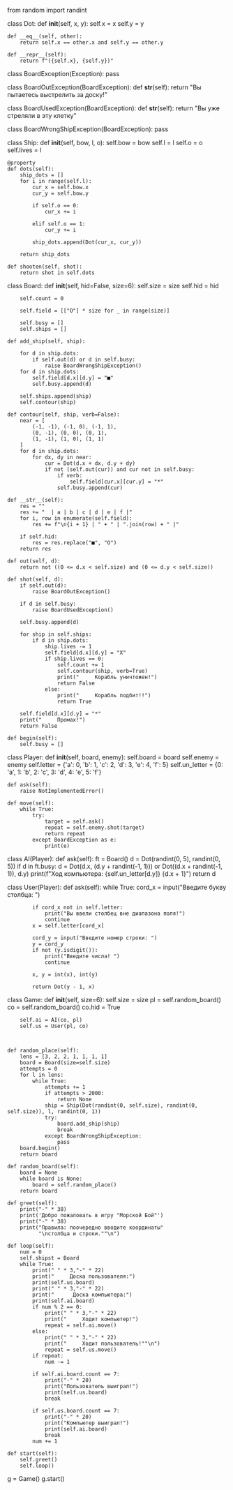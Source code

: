 from random import randint


class Dot:
    def __init__(self, x, y):
        self.x = x
        self.y = y

    def __eq__(self, other):
        return self.x == other.x and self.y == other.y

    def __repr__(self):
        return f"({self.x}, {self.y})"


class BoardException(Exception):
    pass


class BoardOutException(BoardException):
    def __str__(self):
        return "Вы пытаетесь выстрелить за доску!"


class BoardUsedException(BoardException):
    def __str__(self):
        return "Вы уже стреляли в эту клетку"


class BoardWrongShipException(BoardException):
    pass


class Ship:
    def __init__(self, bow, l, o):
        self.bow = bow
        self.l = l
        self.o = o
        self.lives = l

    @property
    def dots(self):
        ship_dots = []
        for i in range(self.l):
            cur_x = self.bow.x
            cur_y = self.bow.y

            if self.o == 0:
                cur_x += i

            elif self.o == 1:
                cur_y += i

            ship_dots.append(Dot(cur_x, cur_y))

        return ship_dots

    def shooten(self, shot):
        return shot in self.dots


class Board:
    def __init__(self, hid=False, size=6):
        self.size = size
        self.hid = hid

        self.count = 0

        self.field = [["O"] * size for _ in range(size)]

        self.busy = []
        self.ships = []

    def add_ship(self, ship):

        for d in ship.dots:
            if self.out(d) or d in self.busy:
                raise BoardWrongShipException()
        for d in ship.dots:
            self.field[d.x][d.y] = "■"
            self.busy.append(d)

        self.ships.append(ship)
        self.contour(ship)

    def contour(self, ship, verb=False):
        near = [
            (-1, -1), (-1, 0), (-1, 1),
            (0, -1), (0, 0), (0, 1),
            (1, -1), (1, 0), (1, 1)
        ]
        for d in ship.dots:
            for dx, dy in near:
                cur = Dot(d.x + dx, d.y + dy)
                if not (self.out(cur)) and cur not in self.busy:
                    if verb:
                        self.field[cur.x][cur.y] = "*"
                    self.busy.append(cur)

    def __str__(self):
        res = ""
        res += "  | a | b | c | d | e | f |"
        for i, row in enumerate(self.field):
            res += f"\n{i + 1} | " + " | ".join(row) + " |"

        if self.hid:
            res = res.replace("■", "O")
        return res

    def out(self, d):
        return not ((0 <= d.x < self.size) and (0 <= d.y < self.size))

    def shot(self, d):
        if self.out(d):
            raise BoardOutException()

        if d in self.busy:
            raise BoardUsedException()

        self.busy.append(d)

        for ship in self.ships:
            if d in ship.dots:
                ship.lives -= 1
                self.field[d.x][d.y] = "X"
                if ship.lives == 0:
                    self.count += 1
                    self.contour(ship, verb=True)
                    print("     Корабль уничтожен!")
                    return False
                else:
                    print("     Корабль подбит!!")
                    return True

        self.field[d.x][d.y] = "*"
        print("     Промах!")
        return False

    def begin(self):
        self.busy = []


class Player:
    def __init__(self, board, enemy):
        self.board = board
        self.enemy = enemy
        self.letter = {'a': 0, 'b': 1, 'c': 2, 'd': 3, 'e': 4, 'f': 5}
        self.un_letter = {0: 'a', 1: 'b', 2: 'c', 3: 'd', 4: 'e', 5: 'f'}

    def ask(self):
        raise NotImplementedError()

    def move(self):
        while True:
            try:
                target = self.ask()
                repeat = self.enemy.shot(target)
                return repeat
            except BoardException as e:
                print(e)


class AI(Player):
    def ask(self):
        ft = Board()
        d = Dot(randint(0, 5), randint(0, 5))
        if d in ft.busy:
            d = Dot(d.x, (d.y + randint(-1, 1))) or Dot((d.x + randint(-1, 1)), d.y)
        print(f"Ход компьютера: {self.un_letter[d.y]} {d.x + 1}")
        return d


class User(Player):
    def ask(self):
        while True:
            cord_x = input("Введите букву столбца: ")

            if cord_x not in self.letter:
                print("Вы ввели столбец вне диапазона поля!")
                continue
            x = self.letter[cord_x]

            cord_y = input("Введите номер строки: ")
            y = cord_y
            if not (y.isdigit()):
                print("Введите числа! ")
                continue

            x, y = int(x), int(y)

            return Dot(y - 1, x)


class Game:
    def __init__(self, size=6):
        self.size = size
        pl = self.random_board()
        co = self.random_board()
        co.hid = True

        self.ai = AI(co, pl)
        self.us = User(pl, co)



    def random_place(self):
        lens = [3, 2, 2, 1, 1, 1, 1]
        board = Board(size=self.size)
        attempts = 0
        for l in lens:
            while True:
                attempts += 1
                if attempts > 2000:
                    return None
                ship = Ship(Dot(randint(0, self.size), randint(0, self.size)), l, randint(0, 1))
                try:
                    board.add_ship(ship)
                    break
                except BoardWrongShipException:
                    pass
        board.begin()
        return board

    def random_board(self):
        board = None
        while board is None:
            board = self.random_place()
        return board

    def greet(self):
        print("-" * 38)
        print('Добро пожаловать в игру "Морской Бой"')
        print("-" * 38)
        print("Правила: поочередно вводите координаты"
              "\nстолбца и строки.""\n")

    def loop(self):
        num = 0
        self.shipst = Board
        while True:
            print(" " * 3,"-" * 22)
            print("     Доска пользователя:")
            print(self.us.board)
            print(" " * 3,"-" * 22)
            print("      Доска компьютера:")
            print(self.ai.board)
            if num % 2 == 0:
                print(" " * 3,"-" * 22)
                print("     Ходит компьютер!")
                repeat = self.ai.move()
            else:
                print(" " * 3,"-" * 22)
                print("     Ходит пользователь!""\n")
                repeat = self.us.move()
            if repeat:
                num -= 1

            if self.ai.board.count == 7:
                print("-" * 20)
                print("Пользователь выиграл!")
                print(self.us.board)
                break

            if self.us.board.count == 7:
                print("-" * 20)
                print("Компьютер выиграл!")
                print(self.ai.board)
                break
            num += 1

    def start(self):
        self.greet()
        self.loop()


g = Game()
g.start()
